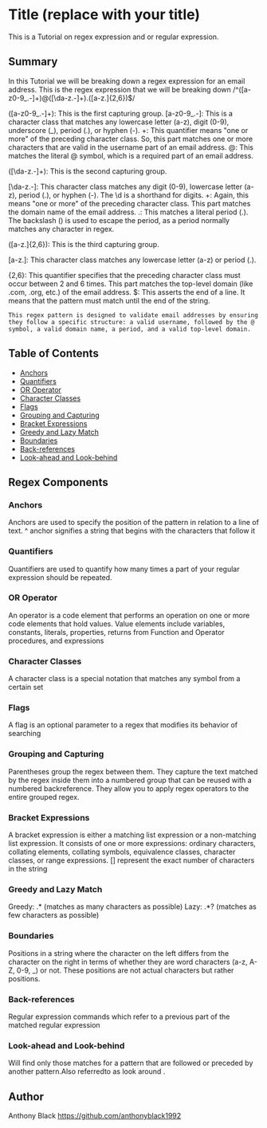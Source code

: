 # Title (replace with your title)

This is a Tutorial on regex expression and or regular expression.

## Summary

In this Tutorial we will be breaking down a regex expression for an email address.
This is the regex expression that we will be breaking down  /^([a-z0-9_\.-]+)@([\da-z\.-]+)\.([a-z\.]{2,6})$/

([a-z0-9_\.-]+): This is the first capturing group.
[a-z0-9_\.-]: This is a character class that matches any lowercase letter (a-z), digit (0-9), underscore (_), period (.), or hyphen (-).
+: This quantifier means "one or more" of the preceding character class. So, this part matches one or more characters that are valid in the username part of an email address.
@: This matches the literal @ symbol, which is a required part of an email address.


([\da-z\.-]+): This is the second capturing group.

[\da-z\.-]: This character class matches any digit (0-9), lowercase letter (a-z), period (.), or hyphen (-). The \d is a shorthand for digits.
+: Again, this means "one or more" of the preceding character class. This part matches the domain name of the email address.
\.: This matches a literal period (.). The backslash (\) is used to escape the period, as a period normally matches any character in regex.


([a-z\.]{2,6}): This is the third capturing group.

[a-z\.]: This character class matches any lowercase letter (a-z) or period (.).

{2,6}: This quantifier specifies that the preceding character class must occur between 2 and 6 times. This part matches the top-level domain (like .com, .org, etc.) of the email address.
    $: This asserts the end of a line. It means that the pattern must match until the end of the string.
    
    This regex pattern is designed to validate email addresses by ensuring they follow a specific structure: a valid username, followed by the @ symbol, a valid domain name, a period, and a valid top-level domain.





## Table of Contents

- [Anchors](#anchors)
- [Quantifiers](#quantifiers)
- [OR Operator](#or-operator)
- [Character Classes](#character-classes)
- [Flags](#flags)
- [Grouping and Capturing](#grouping-and-capturing)
- [Bracket Expressions](#bracket-expressions)
- [Greedy and Lazy Match](#greedy-and-lazy-match)
- [Boundaries](#boundaries)
- [Back-references](#back-references)
- [Look-ahead and Look-behind](#look-ahead-and-look-behind)

## Regex Components

### Anchors
Anchors are used to specify the position of the pattern in relation to a line of text.
^ anchor signifies a string that begins with the characters that follow it

### Quantifiers
Quantifiers are used to quantify how many times a part of your regular expression should be repeated.

### OR Operator
An operator is a code element that performs an operation on one or more code elements that hold values. Value elements include variables, constants, literals, properties, returns from Function and Operator procedures, and expressions

### Character Classes
A character class is a special notation that matches any symbol from a certain set

### Flags
A flag is an optional parameter to a regex that modifies its behavior of searching

### Grouping and Capturing
Parentheses group the regex between them. They capture the text matched by the regex inside them into a numbered group that can be reused with a numbered backreference. They allow you to apply regex operators to the entire grouped regex.

### Bracket Expressions
A bracket expression is either a matching list expression or a non-matching list expression. It consists of one or more expressions: ordinary characters, collating elements, collating symbols, equivalence classes, character classes, or range expressions.
[] represent the exact number of characters in the string 

### Greedy and Lazy Match

Greedy: .* (matches as many characters as possible)
Lazy: .*? (matches as few characters as possible)

### Boundaries
Positions in a string where the character on the left differs from the character on the right in terms of whether they are word characters (a-z, A-Z, 0-9, _) or not. These positions are not actual characters but rather positions.

### Back-references
Regular expression commands which refer to a previous part of the matched regular expression

### Look-ahead and Look-behind
Will find only those matches for a pattern that are followed or preceded by another pattern.Also referredto as look around .

## Author

Anthony Black https://github.com/anthonyblack1992
